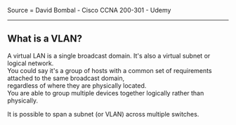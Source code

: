 Source = David Bombal - Cisco CCNA 200-301 - Udemy

---

## What is a VLAN?

A virtual LAN is a single broadcast domain. It's also a virtual subnet or logical network.  
You could say it's a group of hosts with a common set of requirements attached to the same broadcast domain,  
regardless of where they are physically located.  
You are able to group multiple devices together logically rather than physically.  

It is possible to span a subnet (or VLAN) across multiple switches.
